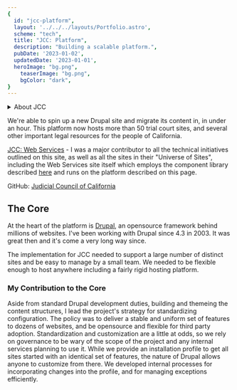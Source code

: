 ```yaml
---
{
  id: "jcc-platform",
  layout: '../../../layouts/Portfolio.astro',
  scheme: "tech",
  title: "JCC: Platform",
  description: "Building a scalable platform.",
  pubDate: '2023-01-02',
  updatedDate: '2023-01-01',
  heroImage: "bg.png",
	teaserImage: "bg.png",
	bgColor: "dark",
}
---
```


<details class="stack">
  <summary>About JCC</summary>

  _The Judicial Council of California is the largest judicial system in the US. Over the course of several years I had the opportunity to contribute to the development of the core platform that powers 50+ court websites and several other important legal resources for the people of California._

  _I worked with multiple stakeholders and as part of 2 development teams; the JCC internal dev team as well as a team from Chapter Three they hired to lead the architecting and development of the platform._
</details>

We're able to spin up a new Drupal site and migrate its content in, in under an hour. This platform now hosts more than 50 trial court sites, and several other important legal resources for the people of California.

<a href="https://webservices.courts.ca.gov" target="_blank" rel="nofollow noopener">JCC: Web Services</a> - I was a major contributor to all the technical initiatives outlined on this site, as well as all the sites in their "Universe of Sites", including the Web Services site itself which employs the component library described <a href="/portfolio/jcc-components">here</a> and runs on the platform described on this page.

GitHub: <a href="https://github.com/JudicialCouncilOfCalifornia/trialcourt" target="_blank" rel="nofollow noopener">Judicial Council of California</a>

## The Core

At the heart of the platform is <a href="https://new.drupal.org/about/overview/technical" target="_blank" rel="nofollow noopener">Drupal</a>, an opensource framework behind millions of websites. I've been working with Drupal since 4.3 in 2003. It was great then and it's come a very long way since.


The implementation for JCC needed to support a large number of distinct sites and be easy to manage by a small team. We needed to be flexible enough to host anywhere including a fairly rigid hosting platform.


### My Contribution to the Core

Aside from standard Drupal development duties, building and themeing the content structures, I lead the project's strategy for standardizing configuration. The policy was to deliver a stable and uniform set of features to dozens of websites, and be opensource and flexible for third party adoption. Standardization and customization are a little at odds, so we rely on governance to be wary of the scope of the project and any internal services planning to use it. While we provide an installation profile to get all sites started with an identical set of features, the nature of Drupal allows anyone to customize from there. We developed internal processes for incorporating changes into the profile, and for managing exceptions efficiently.
